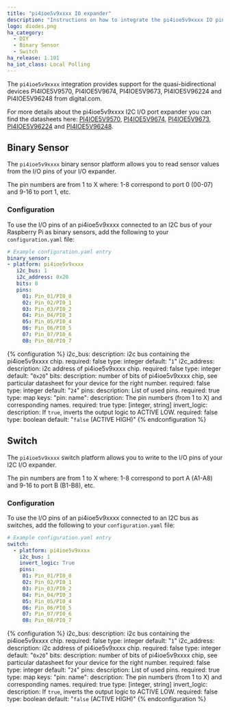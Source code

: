 ```yaml
---
title: "pi4ioe5v9xxxx IO expander"
description: "Instructions on how to integrate the pi4ioe5v9xxxx IO pin expander with I2C interface into Home Assistant."
logo: diodes.png
ha_category:
  - DIY
  - Binary Sensor
  - Switch
ha_release: 1.101
ha_iot_class: Local Polling
---
```


The `pi4ioe5v9xxxx` integration provides support for the quasi-bidirectional devices PI4IOE5V9570, PI4IOE5V9674, PI4IOE5V9673, PI4IOE5V96224 and PI4IOE5V96248 from digital.com.

For more details about the pi4ioe5v9xxxx I2C I/O port expander you can find the datasheets here:
[PI4IOE5V9570](https://www.diodes.com/assets/Datasheets/PI4IOE5V9570.pdf),
[PI4IOE5V9674](https://www.diodes.com/assets/Datasheets/PI4IOE5V9674.pdf),
[PI4IOE5V9673](https://www.diodes.com/assets/Datasheets/PI4IOE5V9673.pdf),
[PI4IOE5V96224](https://www.diodes.com/assets/Datasheets/PI4IOE5V96224.pdf) and 
[PI4IOE5V96248](https://www.diodes.com/assets/Datasheets/PI4IOE5V96248.pdf).

## Binary Sensor

The `pi4ioe5v9xxxx` binary sensor platform allows you to read sensor values from the I/O pins of your I/O expander.

The pin numbers are from 1 to X where: 1-8 correspond to port 0 (00-07) and 9-16 to port 1, etc.

### Configuration

To use the I/O pins of an pi4ioe5v9xxxx connected to an I2C bus of your Raspberry Pi as binary sensors, add the following to your `configuration.yaml` file:

```yaml
# Example configuration.yaml entry
binary_sensor:
- platform: pi4ioe5v9xxxx
   i2c_bus: 1
   i2c_address: 0x20
   bits: 8
   pins:
     01: Pin_01/PI0_0
     02: Pin_02/PI0_1
     03: Pin_03/PI0_2
     04: Pin_04/PI0_3
     05: Pin_05/PI0_4
     06: Pin_06/PI0_5
     07: Pin_07/PI0_6
     08: Pin_08/PI0_7
```

{% configuration %}
i2c_bus:
  description: i2c bus containing the pi4ioe5v9xxxx chip.
  required: false
  type: integer
  default: "`1`"
i2c_address:
  description: i2c address of pi4ioe5v9xxxx chip.
  required: false
  type: integer
  default: "`0x20`"
bits:
  description: number of bits of pi4ioe5v9xxxx chip, see particular datasheet for your device for the right number.
  required: false
  type: integer
  default: "`24`"
pins:
  description: List of used pins.
  required: true
  type: map
  keys:
    "pin: name":
      description: The pin numbers (from 1 to X) and corresponding names.
      required: true
      type: [integer, string]
invert_logic:
  description: If `true`, inverts the output logic to ACTIVE LOW.
  required: false
  type: boolean
  default: "`false` (ACTIVE HIGH)"
{% endconfiguration %}


## Switch

The `pi4ioe5v9xxxx` switch platform allows you to write to the I/O pins of your I2C I/O expander.

The pin numbers are from 1 to X where: 1-8 correspond to port A (A1-A8) and 9-16 to port B (B1-B8), etc.

### Configuration

To use the I/O pins of an pi4ioe5v9xxxx connected to an I2C bus as switches, add the following to your `configuration.yaml` file:

```yaml
# Example configuration.yaml entry
switch:
  - platform: pi4ioe5v9xxxx
    i2c_bus: 1
    invert_logic: True
    pins:
     01: Pin_01/PI0_0
     02: Pin_02/PI0_1
     03: Pin_03/PI0_2
     04: Pin_04/PI0_3
     05: Pin_05/PI0_4
     06: Pin_06/PI0_5
     07: Pin_07/PI0_6
     08: Pin_08/PI0_7
```

{% configuration %}
i2c_bus:
  description: i2c bus containing the pi4ioe5v9xxxx chip.
  required: false
  type: integer
  default: "`1`"
i2c_address:
  description: i2c address of pi4ioe5v9xxxx chip.
  required: false
  type: integer
  default: "`0x20`"
bits:
  description: number of bits of pi4ioe5v9xxxx chip, see particular datasheet for your device for the right number.
  required: false
  type: integer
  default: "`24`"
pins:
  description: List of used pins.
  required: true
  type: map
  keys:
    "pin: name":
      description: The pin numbers (from 1 to X) and corresponding names.
      required: true
      type: [integer, string]
invert_logic:
  description: If `true`, inverts the output logic to ACTIVE LOW.
  required: false
  type: boolean
  default: "`false` (ACTIVE HIGH)"
{% endconfiguration %}
